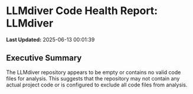 # LLMdiver Code Health Report: LLMdiver
**Last Updated:** 2025-06-13 00:01:39

## Executive Summary
The LLMdiver repository appears to be empty or contains no valid code files for analysis. This suggests that the repository may not contain any actual project code or is configured to exclude all code files from analysis.

